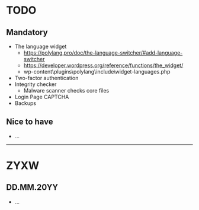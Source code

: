# TODO

## Mandatory
+ The language widget
  + https://polylang.pro/doc/the-language-switcher/#add-language-switcher
  + https://developer.wordpress.org/reference/functions/the_widget/
  + wp-content\plugins\polylang\include\widget-languages.php
+ Two-factor authentication
+ Integrity checker
  + Malware scanner checks core files
+ Login Page CAPTCHA
+ Backups

## Nice to have
- ...

-----

# ZYXW
## DD.MM.20YY
* ...
